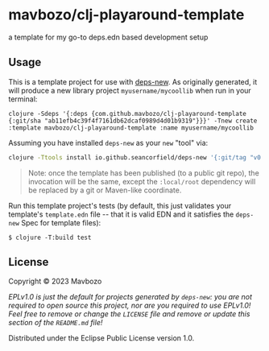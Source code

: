 # mavbozo/clj-playaround-template

a template for my go-to deps.edn based development setup 

## Usage


This is a template project for use with [deps-new](https://github.com/seancorfield/deps-new).
As originally generated, it will produce a new library project `myusername/mycoollib` when run in your terminal:

    clojure -Sdeps '{:deps {com.github.mavbozo/clj-playaround-template {:git/sha "ab11efb4c39f4f7161db62dcaf0989d4d01b9319"}}}' -Tnew create :template mavbozo/clj-playaround-template :name myusername/mycoollib

Assuming you have installed `deps-new` as your `new` "tool" via:

```bash
clojure -Ttools install io.github.seancorfield/deps-new '{:git/tag "v0.5.2"}' :as new
```

> Note: once the template has been published (to a public git repo), the invocation will be the same, except the `:local/root` dependency will be replaced by a git or Maven-like coordinate.

Run this template project's tests (by default, this just validates your template's `template.edn`
file -- that it is valid EDN and it satisfies the `deps-new` Spec for template files):

    $ clojure -T:build test

## License

Copyright © 2023 Mavbozo

_EPLv1.0 is just the default for projects generated by `deps-new`: you are not_
_required to open source this project, nor are you required to use EPLv1.0!_
_Feel free to remove or change the `LICENSE` file and remove or update this_
_section of the `README.md` file!_

Distributed under the Eclipse Public License version 1.0.
